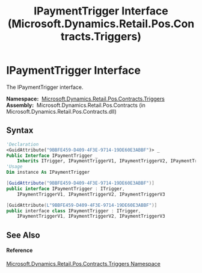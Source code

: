 ﻿---
title: IPaymentTrigger Interface (Microsoft.Dynamics.Retail.Pos.Contracts.Triggers)
TOCTitle: IPaymentTrigger Interface
ms:assetid: T:Microsoft.Dynamics.Retail.Pos.Contracts.Triggers.IPaymentTrigger
ms:mtpsurl: https://technet.microsoft.com/en-us/library/microsoft.dynamics.retail.pos.contracts.triggers.ipaymenttrigger(v=AX.60)
ms:contentKeyID: 47128293
ms.date: 05/18/2015
mtps_version: v=AX.60
f1_keywords:
- Microsoft.Dynamics.Retail.Pos.Contracts.Triggers.IPaymentTrigger
dev_langs:
- CSharp
- C++
- VB
---

# IPaymentTrigger Interface

The IPaymentTrigger interface.

**Namespace:**  [Microsoft.Dynamics.Retail.Pos.Contracts.Triggers](microsoft-dynamics-retail-pos-contracts-triggers-namespace.md)  
**Assembly:**  Microsoft.Dynamics.Retail.Pos.Contracts (in Microsoft.Dynamics.Retail.Pos.Contracts.dll)

## Syntax

``` vb
'Declaration
<GuidAttribute("9BBFE459-D409-4F3E-9714-19DE60E3ABBF")> _
Public Interface IPaymentTrigger _
    Inherits ITrigger, IPaymentTriggerV1, IPaymentTriggerV2, IPaymentTriggerV3
'Usage
Dim instance As IPaymentTrigger
```

``` csharp
[GuidAttribute("9BBFE459-D409-4F3E-9714-19DE60E3ABBF")]
public interface IPaymentTrigger : ITrigger, 
    IPaymentTriggerV1, IPaymentTriggerV2, IPaymentTriggerV3
```

``` c++
[GuidAttribute(L"9BBFE459-D409-4F3E-9714-19DE60E3ABBF")]
public interface class IPaymentTrigger : ITrigger, 
    IPaymentTriggerV1, IPaymentTriggerV2, IPaymentTriggerV3
```

## See Also

#### Reference

[Microsoft.Dynamics.Retail.Pos.Contracts.Triggers Namespace](microsoft-dynamics-retail-pos-contracts-triggers-namespace.md)

